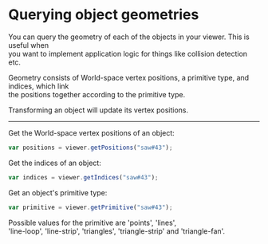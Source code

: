 # Querying object geometries

You can query the geometry of each of the objects in your viewer. This is useful when  
you want to implement application logic for things like collision detection etc.

Geometry consists of World-space vertex positions, a primitive type, and indices, which link  
the positions together according to the primitive type.

Transforming an object will update its vertex positions.

---

Get the World-space vertex positions of an object:

```javascript
var positions = viewer.getPositions("saw#43");
```

Get the indices of an object:

```javascript
var indices = viewer.getIndices("saw#43");
```

Get an object's primitive type:

```javascript
var primitive = viewer.getPrimitive("saw#43");
```

Possible values for the primitive are 'points', 'lines',  
'line-loop', 'line-strip', 'triangles', 'triangle-strip' and 'triangle-fan'.

